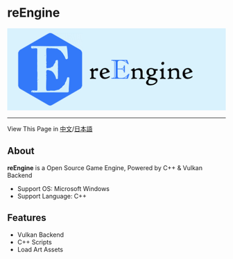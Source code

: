 # reEngine

![reEngine](readMe/reEngine.png)

---

View This Page in [中文](https://github.com/GZhonghui/reSimulate/blob/main/readMe/readMe_CN.md)/[日本語](https://github.com/GZhonghui/reSimulate/blob/main/readMe/readMe_JP.md)

## About

**reEngine** is  a Open Source Game Engine, Powered by C++ & Vulkan Backend  

- Support OS: Microsoft Windows  
- Support Language: C++  

## Features

- Vulkan Backend
- C++ Scripts
- Load Art Assets
